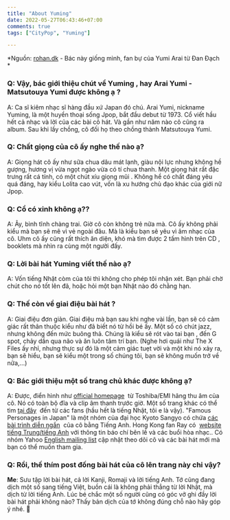 ```yaml
---
title: "About Yuming"
date: 2022-05-27T06:43:46+07:00
comments: true
tags: ["CityPop", "Yuming"]

---
```

*Nguồn: [rohan.dk](http://roran.dk/yuming/yuming.html) - Bác này giống mình, fan bự của Yumi Arai từ Đan Đạch *  

### Q: Vậy, bác giới thiệu chút về Yuming , hay  Arai Yumi - Matsutouya Yumi được không ạ ?

A: Ca sĩ kiêm nhạc sĩ hàng đầu xứ Japan đó chú. Arai Yumi, nickname Yuming, là một huyền thoại sống Jpop, bắt đầu debut từ 1973. Cổ viết hầu hết cả nhạc và lời của các bài cô hát. Và gần như năm nào cô cũng ra album. Sau khi lấy chồng, cô đối họ theo chồng thành Matsutouya Yumi.  

### Q: Chất giọng của cô ấy nghe thế nào ạ?

A: Giọng hát cô ấy như sữa chua dâu mát lạnh, giàu nội lực nhưng không hề gượng, hương vị vừa ngọt ngào vừa có tí chua thanh. Một giọng hát rất đặc trưng rất cá tính, có một chút xíu giọng mũi . Không hề có chất đáng yêu quá đáng, hay kiểu Lolita cao vút,  vốn là xu hướng chủ đạo khác của giới nữ Jpop.

### Q: Cổ có xinh không ạ??

A: Ây, bình tĩnh chàng trai. Giờ cô còn không trẻ nữa mà. Cô ấy không phải kiểu mà bạn sẽ mê vì vẻ ngoài đâu. Mà là kiểu bạn sẽ yêu vì âm nhạc của cô. Uhm cô ấy cũng rất thích ăn diện, khó mà tìm được 2 tấm hình trên  CD , booklets mà nhìn ra cùng một người đấy.  

### Q: Lời bài hát Yuming viết thế nào ạ?

A: Vốn tiếng Nhật còm của tôi thì không cho phép tôi nhận xét. Bạn phải chờ chút cho nó tốt lên đã, hoặc hỏi một bạn Nhật nào đó chằng hạn.

### Q: Thế còn về giai điệu bài hát ?

A: Giai điệu đơn giản. Giai điệu mà bạn sau khi nghe vài lần, bạn sẽ có cảm giác rất thân thuộc kiểu như đã biết nó từ hồi bé ấy. Một số có chút jazz, nhưng không đến mức buông thả. Chúng là kiểu sẽ rót vào tai bạn , đến G spot, chảy dần qua não và ăn luôn tâm trí bạn. (Nghe hơi quái như The X Files ấy nhỉ, nhưng thực sự đó là một cảm giác tuẹt vời và một khi nó xảy ra, bạn sẽ hiểu, bạn sẽ kiểu một trong số chúng tôi, bạn sẽ không muốn trở về nữa,...) 

### Q: Bác giới thiệu một số trang chủ khác được không ạ?

A: Được, điển hình như [official homepage](http://www.toshiba-emi.co.jp/yuming/)  từ Toshiba/EMI hãng thu âm của cô. Nó có toàn bộ đĩa và clip âm thanh trước giờ. Một số trang khác có thể tìm [tại đây](http://jpop.hatch.co.jp/scripts/jsearch1.pl?keyword=Matsutoya+Yumi)  đến từ các fans (hầu hết là tiếng Nhật, tôi e là vậy). "Famous Personages in Japan" là một nhóm của đại học Kyoto Sangyo có chứa [các bài trình diễn ngắn](http://www.kyoto-su.ac.jp/information/famous/matsutoyay.html)  của cô bằng Tiếng Anh. Hong Kong fan Ray có  [website tiếng Trung/tiếng Anh](http://www1.netzany.com/acacia/) với thông tin báo chí bên lề và các buổi hòa nhạc.. Có nhóm Yahoo [English mailing list](http://groups.yahoo.com/group/yuming/) cập nhật theo dõi cô và các bài hát mới mà bạn có thể muốn tham gia.

### Q: Rồi, thế thím post đống bài hát của cô lên trang này chi vậy?

**Me**: Sưu tập lời bài hát, cả lời Kanji, Romaji  và lời tiếng Anh. Tớ cũng đang dịch một số sang tiếng Việt, buồn cái là không phải thẳng từ lời Nhật, mà dịch từ lời tiếng Anh. Lúc bé chắc một số người cũng có góc vở ghi đầy lời bài hát phải không nào? Thấy bản dịch của tớ không đúng chỗ nào hãy góp ý nhé. :revolving_hearts:
